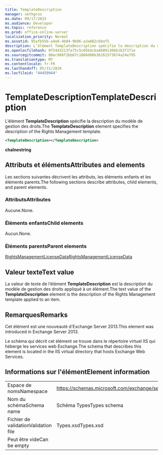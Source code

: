 ```yaml
---
title: TemplateDescription
manager: sethgros
ms.date: 09/17/2015
ms.audience: Developer
ms.topic: reference
ms.prod: office-online-server
localization_priority: Normal
ms.assetid: 95afb55b-a4e8-4b04-9b06-a3a882cb8af5
description: L’élément TemplateDescription spécifie la description du modèle de gestion des droits.
ms.openlocfilehash: 0f5443213fa75c5c05b4cba4609130bb1b3f371e
ms.sourcegitcommit: 88ec988f2bb67c1866d06b361615f3674a24e795
ms.translationtype: MT
ms.contentlocale: fr-FR
ms.lasthandoff: 05/31/2020
ms.locfileid: "44459944"
---
```

# <a name="templatedescription"></a><span data-ttu-id="52f01-103">TemplateDescription</span><span class="sxs-lookup"><span data-stu-id="52f01-103">TemplateDescription</span></span>

<span data-ttu-id="52f01-104">L’élément **TemplateDescription** spécifie la description du modèle de gestion des droits.</span><span class="sxs-lookup"><span data-stu-id="52f01-104">The **TemplateDescription** element specifies the description of the Rights Management template.</span></span> 
  
```XML
<TemplateDescription></TemplateDescription>
```

 <span data-ttu-id="52f01-105">**chaîne**</span><span class="sxs-lookup"><span data-stu-id="52f01-105">**string**</span></span>
## <a name="attributes-and-elements"></a><span data-ttu-id="52f01-106">Attributs et éléments</span><span class="sxs-lookup"><span data-stu-id="52f01-106">Attributes and elements</span></span>

<span data-ttu-id="52f01-107">Les sections suivantes décrivent les attributs, les éléments enfants et les éléments parents.</span><span class="sxs-lookup"><span data-stu-id="52f01-107">The following sections describe attributes, child elements, and parent elements.</span></span>
  
### <a name="attributes"></a><span data-ttu-id="52f01-108">Attributs</span><span class="sxs-lookup"><span data-stu-id="52f01-108">Attributes</span></span>

<span data-ttu-id="52f01-109">Aucune.</span><span class="sxs-lookup"><span data-stu-id="52f01-109">None.</span></span>
  
### <a name="child-elements"></a><span data-ttu-id="52f01-110">Éléments enfants</span><span class="sxs-lookup"><span data-stu-id="52f01-110">Child elements</span></span>

<span data-ttu-id="52f01-111">Aucun.</span><span class="sxs-lookup"><span data-stu-id="52f01-111">None.</span></span>
  
### <a name="parent-elements"></a><span data-ttu-id="52f01-112">Éléments parents</span><span class="sxs-lookup"><span data-stu-id="52f01-112">Parent elements</span></span>

[<span data-ttu-id="52f01-113">RightsManagementLicenseData</span><span class="sxs-lookup"><span data-stu-id="52f01-113">RightsManagementLicenseData</span></span>](rightsmanagementlicensedata.md)
  
## <a name="text-value"></a><span data-ttu-id="52f01-114">Valeur texte</span><span class="sxs-lookup"><span data-stu-id="52f01-114">Text value</span></span>

<span data-ttu-id="52f01-115">La valeur de texte de l’élément **TemplateDescription** est la description du modèle de gestion des droits appliqué à un élément.</span><span class="sxs-lookup"><span data-stu-id="52f01-115">The text value of the **TemplateDescription** element is the description of the Rights Management template applied to an item.</span></span> 
  
## <a name="remarks"></a><span data-ttu-id="52f01-116">Remarques</span><span class="sxs-lookup"><span data-stu-id="52f01-116">Remarks</span></span>

<span data-ttu-id="52f01-117">Cet élément est une nouveauté d'Exchange Server 2013.</span><span class="sxs-lookup"><span data-stu-id="52f01-117">This element was introduced in Exchange Server 2013.</span></span>
  
<span data-ttu-id="52f01-118">Le schéma qui décrit cet élément se trouve dans le répertoire virtuel IIS qui héberge les services web Exchange.</span><span class="sxs-lookup"><span data-stu-id="52f01-118">The schema that describes this element is located in the IIS virtual directory that hosts Exchange Web Services.</span></span>
  
## <a name="element-information"></a><span data-ttu-id="52f01-119">Informations sur l'élément</span><span class="sxs-lookup"><span data-stu-id="52f01-119">Element information</span></span>

|||
|:-----|:-----|
|<span data-ttu-id="52f01-120">Espace de noms</span><span class="sxs-lookup"><span data-stu-id="52f01-120">Namespace</span></span>  <br/> |https://schemas.microsoft.com/exchange/services/2006/types  <br/> |
|<span data-ttu-id="52f01-121">Nom du schéma</span><span class="sxs-lookup"><span data-stu-id="52f01-121">Schema name</span></span>  <br/> |<span data-ttu-id="52f01-122">Schéma Types</span><span class="sxs-lookup"><span data-stu-id="52f01-122">Types schema</span></span>  <br/> |
|<span data-ttu-id="52f01-123">Fichier de validation</span><span class="sxs-lookup"><span data-stu-id="52f01-123">Validation file</span></span>  <br/> |<span data-ttu-id="52f01-124">Types.xsd</span><span class="sxs-lookup"><span data-stu-id="52f01-124">Types.xsd</span></span>  <br/> |
|<span data-ttu-id="52f01-125">Peut être vide</span><span class="sxs-lookup"><span data-stu-id="52f01-125">Can be empty</span></span>  <br/> ||
   

